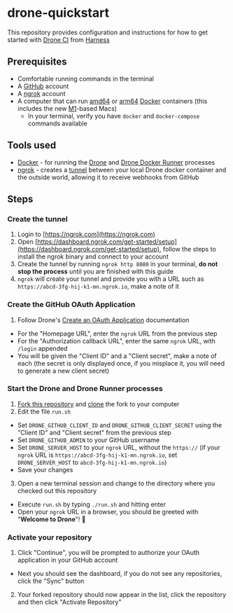 # drone-quickstart

This repository provides configuration and instructions for how to get started with [Drone CI](https://www.drone.io) from [Harness](https://harness.io)

## Prerequisites 

* Comfortable running commands in the terminal
* A [GitHub](https://github.com) account
* A [ngrok](https://ngrok.com) account
* A computer that can run [amd64](https://en.wikipedia.org/wiki/X86-64) or [arm64](https://en.wikipedia.org/wiki/AArch64) [Docker](https://www.docker.com) containers (this includes the new [M1](https://en.wikipedia.org/wiki/Apple_M1)-based Macs)
  * In your terminal, verify you have `docker` and `docker-compose` commands available

## Tools used

* [Docker](https://www.docker.com) - for running the [Drone](https://docs.drone.io/server/provider/github/) and [Drone Docker Runner](https://docs.drone.io/runner/docker/overview/) processes
* [ngrok](https://ngrok.com) - creates a [tunnel](https://en.wikipedia.org/wiki/Tunneling_protocol) between your local Drone docker container and the outside world, allowing it to receive webhooks from GitHub

## Steps

### Create the tunnel

1. Login to [https://ngrok.com](https://ngrok.com)
2. Open [https://dashboard.ngrok.com/get-started/setup](https://dashboard.ngrok.com/get-started/setup), follow the steps to install the ngrok binary and connect to your account
3. Create the tunnel by running `ngrok http 8080` in your terminal, **do not stop the process** until you are finished with this guide
4. `ngrok` will create your tunnel and provide you with a URL such as `https://abcd-3fg-hij-k1-mn.ngrok.io`, make a note of it

### Create the GitHub OAuth Application

1. Follow Drone's [Create an OAuth Application](https://docs.drone.io/server/provider/github/#create-an-oauth-application) documentation
  - For the "Homepage URL", enter the `ngrok` URL from the previous step
  - For the "Authorization callback URL", enter the same `ngrok` URL, with `/login` appended
  - You will be given the "Client ID" and a "Client secret", make a note of each (the secret is only displayed once, if you misplace it, you will need to generate a new client secret)

### Start the Drone and Drone Runner processes

1. [Fork this repository](https://docs.github.com/en/get-started/quickstart/fork-a-repo) and [clone](https://docs.github.com/en/repositories/creating-and-managing-repositories/cloning-a-repository) the fork to your computer
2. Edit the file `run.sh`
  - Set `DRONE_GITHUB_CLIENT_ID` and `DRONE_GITHUB_CLIENT_SECRET` using the "Client ID" and "Client secret" from the previous step
  - Set `DRONE_GITHUB_ADMIN` to your GitHub username
  - Set `DRONE_SERVER_HOST` to your `ngrok` URL, without the `https://` (if your `ngrok` URL is `https://abcd-3fg-hij-k1-mn.ngrok.io`, set `DRONE_SERVER_HOST` to `abcd-3fg-hij-k1-mn.ngrok.io`)
  - Save your changes
3. Open a new terminal session and change to the directory where you checked out this repository
  - Execute `run.sh` by typing `./run.sh` and hitting enter
  - Open your `ngrok` URL in a browser, you should be greeted with "**Welcome to Drone**"! 🎉

### Activate your repository

1. Click "Continue", you will be prompted to authorize your OAuth application in your GitHub account
  - Next you should see the dashboard, if you do not see any repositories, click the "Sync" button
2. Your forked repository should now appear in the list, click the repository and then click "Activate Repository"
